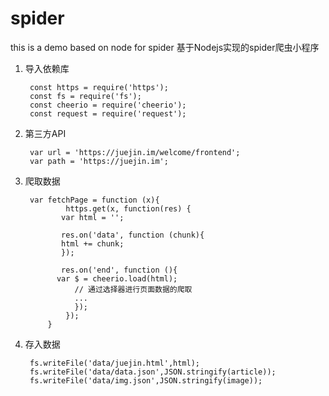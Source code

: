 # spider
this is  a demo based on node for spider
基于Nodejs实现的spider爬虫小程序

1. 导入依赖库  
   
   		const https = require('https');
   		const fs = require('fs');
   		const cheerio = require('cheerio');
   		const request = require('request');
   
2. 第三方API

   		var url = 'https://juejin.im/welcome/frontend';
   		var path = 'https://juejin.im';
   
3. 爬取数据

   		var fetchPage = function (x){
	    	    https.get(x, function(res) {
		       var html = '';

		       res.on('data', function (chunk){
			   html += chunk;
		       });

		       res.on('end', function (){
			  var $ = cheerio.load(html);
        		  // 通过选择器进行页面数据的爬取
        		  ...
      		      });
    		    });
   	        }
4. 存入数据
  
  	 	fs.writeFile('data/juejin.html',html);
	 	fs.writeFile('data/data.json',JSON.stringify(article));
	 	fs.writeFile('data/img.json',JSON.stringify(image));
